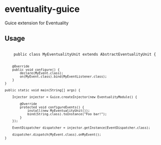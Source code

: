 eventuality-guice
=================

Guice extension for Eventuality

Usage
-----

<code>
	public class MyEventualityUnit extends AbstractEventualityUnit {
		
		@Override
		public void configure() {
			declare(MyEvent.class);
			on(MyEvent.class).bind(MyEventListener.class);
		}
	}
	
	public static void main(String[] args) {
	
		Injector injector = Guice.createInjector(new EventualityModule() {
			
			@Override
			protected void configureEvents() {
				install(new MyEventualityUnit());
				bind(String.class).toInstance("Foo bar!");
			}
		});
		
		EventDispatcher dispatcher = injector.getInstance(EventDispatcher.class);
		
		dispatcher.dispatch(MyEvent.class).onMyEvent();
	}
</code>